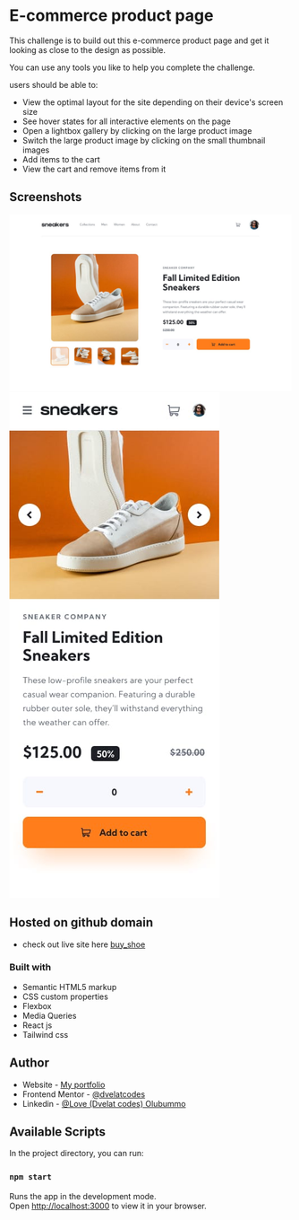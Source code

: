 # E-commerce product page

This challenge is to build out this e-commerce product page and get it looking as close to the design as possible.

You can use any tools you like to help you complete the challenge.

users should be able to:

- View the optimal layout for the site depending on their device's screen size
- See hover states for all interactive elements on the page
- Open a lightbox gallery by clicking on the large product image
- Switch the large product image by clicking on the small thumbnail images
- Add items to the cart
- View the cart and remove items from it

## Screenshots
![alt text](public/design/desktop-design.jpg)
![alt text](public/design/mobile-design.jpg)

## Hosted on github domain

- check out live site here [buy_shoe]()

### Built with

- Semantic HTML5 markup
- CSS custom properties
- Flexbox
- Media Queries
- React js
- Tailwind css

## Author

- Website - [My portfolio](https://dvelat-portfolio.vercel.app/)
- Frontend Mentor - [@dvelatcodes](https://www.frontendmentor.io/profile/dvelatcodes)
- Linkedin - [@Love (Dvelat codes) Olubummo](https://www.linkedin.com/in/love-olubummo-dvelat/)


## Available Scripts

In the project directory, you can run:

### `npm start`

Runs the app in the development mode.\
Open [http://localhost:3000](http://localhost:3000) to view it in your browser.



